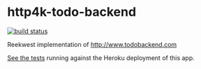 # http4k-todo-backend

[![build status](https://travis-ci.org/reekwest/http4k-todo-backend.svg?branch=master)](https://travis-ci.org/http4k/http4k-todo-backend.svg?branch=master)

Reekwest implementation of http://www.todobackend.com

[See the tests](http://www.todobackend.com/specs/index.html?https://http4k-todo-backend.herokuapp.com) running against the Heroku deployment of this app.
